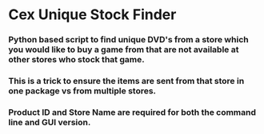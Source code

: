 # Cex Unique Stock Finder

### Python based script to find unique DVD's from a store which you would like to buy a game from that are not available at other stores who stock that game.
### This is a trick to ensure the items are sent from that store in one package vs from multiple stores.

### Product ID and Store Name are required for both the command line and GUI version.
